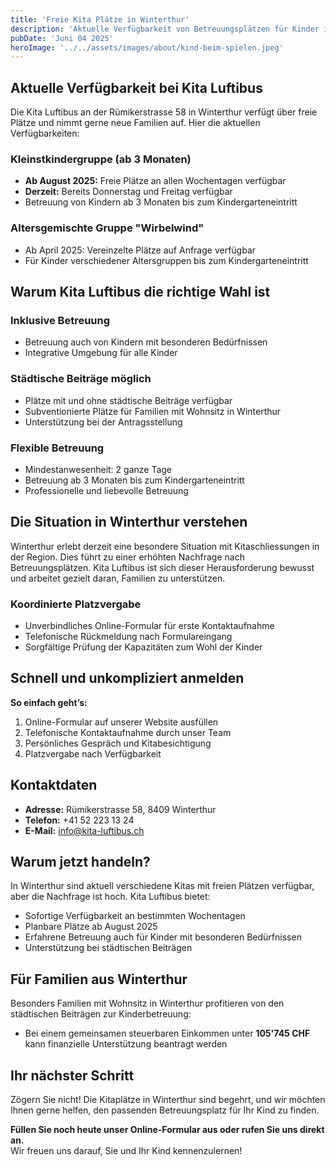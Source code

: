 ```yaml
---
title: 'Freie Kita Plätze in Winterthur'
description: 'Aktuelle Verfügbarkeit von Betreuungsplätzen für Kinder in der Kita Luftibus Winterthur'
pubDate: 'Juni 04 2025'
heroImage: '../../assets/images/about/kind-beim-spielen.jpeg'
---
```


## Aktuelle Verfügbarkeit bei Kita Luftibus

Die Kita Luftibus an der Rümikerstrasse 58 in Winterthur verfügt über freie Plätze und nimmt gerne neue Familien auf. Hier die aktuellen Verfügbarkeiten:

### Kleinstkindergruppe (ab 3 Monaten)

- **Ab August 2025:** Freie Plätze an allen Wochentagen verfügbar
- **Derzeit:** Bereits Donnerstag und Freitag verfügbar
- Betreuung von Kindern ab 3 Monaten bis zum Kindergarteneintritt

### Altersgemischte Gruppe "Wirbelwind"

- Ab April 2025: Vereinzelte Plätze auf Anfrage verfügbar
- Für Kinder verschiedener Altersgruppen bis zum Kindergarteneintritt

## Warum Kita Luftibus die richtige Wahl ist

### Inklusive Betreuung

- Betreuung auch von Kindern mit besonderen Bedürfnissen
- Integrative Umgebung für alle Kinder

### Städtische Beiträge möglich

- Plätze mit und ohne städtische Beiträge verfügbar
- Subventionierte Plätze für Familien mit Wohnsitz in Winterthur
- Unterstützung bei der Antragsstellung

### Flexible Betreuung

- Mindestanwesenheit: 2 ganze Tage
- Betreuung ab 3 Monaten bis zum Kindergarteneintritt
- Professionelle und liebevolle Betreuung

## Die Situation in Winterthur verstehen

Winterthur erlebt derzeit eine besondere Situation mit Kitaschliessungen in der Region. Dies führt zu einer erhöhten Nachfrage nach Betreuungsplätzen. Kita Luftibus ist sich dieser Herausforderung bewusst und arbeitet gezielt daran, Familien zu unterstützen.

### Koordinierte Platzvergabe

- Unverbindliches Online-Formular für erste Kontaktaufnahme
- Telefonische Rückmeldung nach Formulareingang
- Sorgfältige Prüfung der Kapazitäten zum Wohl der Kinder

## Schnell und unkompliziert anmelden

**So einfach geht’s:**

1. Online-Formular auf unserer Website ausfüllen
2. Telefonische Kontaktaufnahme durch unser Team
3. Persönliches Gespräch und Kitabesichtigung
4. Platzvergabe nach Verfügbarkeit

## Kontaktdaten

- **Adresse:** Rümikerstrasse 58, 8409 Winterthur
- **Telefon:** +41 52 223 13 24
- **E-Mail:** info@kita-luftibus.ch

## Warum jetzt handeln?

In Winterthur sind aktuell verschiedene Kitas mit freien Plätzen verfügbar, aber die Nachfrage ist hoch. Kita Luftibus bietet:

- Sofortige Verfügbarkeit an bestimmten Wochentagen
- Planbare Plätze ab August 2025
- Erfahrene Betreuung auch für Kinder mit besonderen Bedürfnissen
- Unterstützung bei städtischen Beiträgen

## Für Familien aus Winterthur

Besonders Familien mit Wohnsitz in Winterthur profitieren von den städtischen Beiträgen zur Kinderbetreuung:

- Bei einem gemeinsamen steuerbaren Einkommen unter **105'745 CHF** kann finanzielle Unterstützung beantragt werden

## Ihr nächster Schritt

Zögern Sie nicht! Die Kitaplätze in Winterthur sind begehrt, und wir möchten Ihnen gerne helfen, den passenden Betreuungsplatz für Ihr Kind zu finden.

**Füllen Sie noch heute unser Online-Formular aus oder rufen Sie uns direkt an.**  
Wir freuen uns darauf, Sie und Ihr Kind kennenzulernen!
